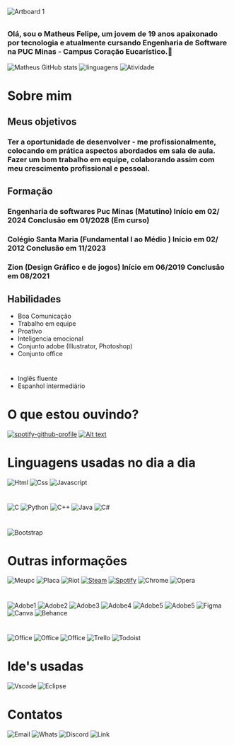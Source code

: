 ######


![Artboard 1](https://github.com/MatheusFelipeCorrea/MatheusFelipeCorrea/assets/160637977/2970daeb-5672-447a-87b2-91fb1ba3a306)



######


### Olá, sou o Matheus Felipe, um jovem de 19 anos apaixonado por tecnologia e atualmente cursando Engenharia de Software na PUC Minas - Campus Coração Eucarístico.👋


![Matheus GitHub stats](https://github-readme-stats.vercel.app/api?username=MatheusFelipeCorrea&show_icons=true&theme=radical) ![linguagens](https://github-readme-stats.vercel.app/api/top-langs/?username=MatheusFelipeCorrea&theme=radical) ![Atividade](https://github-profile-summary-cards.vercel.app/api/cards/profile-details?username=MatheusFelipeCorrea&theme=radical)


# Sobre mim

## Meus objetivos

### Ter a oportunidade de desenvolver - me profissionalmente, colocando em prática aspectos abordados em sala de aula. Fazer um bom trabalho em equipe, colaborando assim com meu crescimento profissional e pessoal.

## Formação

###  Engenharia de softwares Puc Minas (Matutino) Início em 02/ 2024 Conclusão em 01/2028 (Em curso)

###  Colégio Santa Maria (Fundamental I ao Médio ) Início em 02/ 2012 Conclusão em 11/2023

### Zion (Design Gráfico e de jogos) Início em 06/2019 Conclusão em 08/2021 

## Habilidades

- Boa Comunicação                          
- Trabalho em equipe
- Proativo
- Inteligencia emocional
- Conjunto adobe (Illustrator, Photoshop)
- Conjunto office

#
- Inglês fluente
- Espanhol intermediário



# O que estou ouvindo?
[![spotify-github-profile](https://spotify-github-profile.vercel.app/api/view?uid=215h3r56ko57uurfbpdo46loy&cover_image=true&theme=default&show_offline=false&background_color=121212&interchange=false)](https://github.com/kittinan/spotify-github-profile) 
[![Alt text](https://spotify-recently-played-readme.vercel.app/api?user=215h3r56ko57uurfbpdo46loy)](https://github.com/JamesCastagnetto/spotify-recently-played-readme)

# Linguagens usadas no dia a dia


![Html](https://img.shields.io/badge/HTML5-E34F26?style=for-the-badge&logo=html5&logoColor=white) ![Css](https://img.shields.io/badge/CSS3-1572B6?style=for-the-badge&logo=css3&logoColor=white) ![Javascript](https://img.shields.io/badge/JavaScript-F7DF1E?style=for-the-badge&logo=javascript&logoColor=black)

#
 ![C](https://img.shields.io/badge/C-00599C?style=for-the-badge&logo=c&logoColor=white) ![Python](https://img.shields.io/badge/Python-14354C?style=for-the-badge&logo=python&logoColor=white) ![C++](https://img.shields.io/badge/C%2B%2B-00599C?style=for-the-badge&logo=c%2B%2B&logoColor=white) ![Java](https://img.shields.io/badge/Java-ED8B00?style=for-the-badge&logo=openjdk&logoColor=white) ![C#](	https://img.shields.io/badge/C%23-239120?style=for-the-badge&logo=c-sharp&logoColor=white)
#
![Bootstrap](https://img.shields.io/badge/Bootstrap-563D7C?style=for-the-badge&logo=bootstrap&logoColor=white)  

# Outras informações
![Meupc](https://img.shields.io/badge/Windows-ASUS_VivoBook-0078D6?style=for-the-badge&logo=windows&logoColor=white) ![Placa](https://img.shields.io/badge/Intel-Core_i5_10th-0071C5?style=for-the-badge&logo=intel&logoColor=white) ![Riot](https://img.shields.io/badge/Riot_Games-D32936?style=for-the-badge&logo=riot-games&logoColor=white) [![Steam](https://img.shields.io/badge/Steam-000000?style=for-the-badge&logo=steam&logoColor=white)](https://steamcommunity.com/profiles/76561198433471139/)
[![Spotify](https://img.shields.io/badge/Spotify-1ED760?&style=for-the-badge&logo=spotify&logoColor=white)](https://open.spotify.com/user/215h3r56ko57uurfbpdo46loy?si=LI9sLPKKREaQaZkiXe6Rqw) ![Chrome](https://img.shields.io/badge/Google_chrome-4285F4?style=for-the-badge&logo=Google-chrome&logoColor=white) ![Opera](https://img.shields.io/badge/Opera-FF1B2D?style=for-the-badge&logo=Opera&logoColor=white)


#
![Adobe1](https://img.shields.io/badge/Adobe%20after%20affects-CF96FD?style=for-the-badge&logo=Adobe%20after%20effects&logoColor=393665) ![Adobe2](https://img.shields.io/badge/Adobe%20Illustrator-FF9A00?style=for-the-badge&logo=adobe%20illustrator&logoColor=white)
![Adobe3](https://img.shields.io/badge/Adobe%20Creative%20Cloud-DA1F26?style=for-the-badge&logo=Adobe%20Creative%20Cloud&logoColor=white) ![Adobe4](https://img.shields.io/badge/Adobe%20InDesign-FF3366?style=for-the-badge&logo=Adobe%20InDesign&logoColor=white) ![Adobe5](https://img.shields.io/badge/Adobe%20Photoshop-31A8FF?style=for-the-badge&logo=Adobe%20Photoshop&logoColor=black) ![Adobe5](https://img.shields.io/badge/Adobe%20XD-470137?style=for-the-badge&logo=Adobe%20XD&logoColor=#FF61F6) ![Figma](https://img.shields.io/badge/Figma-F24E1E?style=for-the-badge&logo=figma&logoColor=white) ![Canva](https://img.shields.io/badge/Canva-%2300C4CC.svg?&style=for-the-badge&logo=Canva&logoColor=white) ![Behance](https://img.shields.io/badge/Behance-0054F7?style=for-the-badge&logo=behance&logoColor=white) 
#

![Office](https://img.shields.io/badge/Microsoft_Excel-217346?style=for-the-badge&logo=microsoft-excel&logoColor=white) ![Office](https://img.shields.io/badge/Microsoft_Office-D83B01?style=for-the-badge&logo=microsoft-office&logoColor=white) ![Office](https://img.shields.io/badge/Microsoft_Word-2B579A?style=for-the-badge&logo=microsoft-word&logoColor=white) ![Trello](https://img.shields.io/badge/Trello-0052CC?style=for-the-badge&logo=trello&logoColor=white) ![Todoist](https://img.shields.io/badge/Todoist-E44332?style=for-the-badge&logo=todoist&logoColor=white)
# Ide's usadas

![Vscode](https://img.shields.io/badge/Visual_Studio_Code-0078D4?style=for-the-badge&logo=visual%20studio%20code&logoColor=white)  ![Eclipse](https://img.shields.io/badge/Eclipse-2C2255?style=for-the-badge&logo=eclipse&logoColor=white) 
# Contatos

![Email](https://img.shields.io/badge/Gmail-D14836?style=for-the-badge&logo=gmail&logoColor=white) ![Whats](    https://img.shields.io/badge/WhatsApp-25D366?style=for-the-badge&logo=whatsapp&logoColor=white) ![Discord](    https://img.shields.io/badge/Discord-7289DA?style=for-the-badge&logo=discord&logoColor=white) ![Link](https://img.shields.io/badge/LinkedIn-0077B5?style=for-the-badge&logo=linkedin&logoColor=white)
